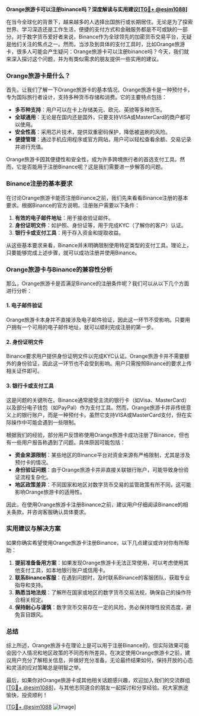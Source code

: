 **Orange旅游卡可以注册binance吗？深度解读与实用建议[[TG💪+ @esim1088](https://t.me/s/esim1088)]**

在当今全球化的背景下，越来越多的人选择出国旅行或长期居住。无论是为了探索世界、学习深造还是工作生活，便捷的支付方式和金融服务都是不可或缺的一部分。对于数字货币爱好者来说，Binance作为全球领先的加密货币交易平台，无疑是他们关注的焦点之一。然而，当涉及到具体的支付工具时，比如Orange旅游卡，很多人可能会产生疑问：Orange旅游卡可以注册binance吗？今天，我们就来深入探讨这个问题，并为有类似需求的朋友提供一些实用的建议。

### Orange旅游卡是什么？

首先，让我们了解一下Orange旅游卡的基本情况。Orange旅游卡是一种预付卡，专为国际旅行者设计，支持多种货币存储和消费。它的主要特点包括：

- **多币种支持**：用户可以在卡上存储美元、欧元、英镑等多种货币。
- **全球通用**：无论是在国内还是国外，只要支持VISA或MasterCard的商户都可以使用。
- **安全性高**：采用芯片技术，提供双重密码保护，降低被盗刷的风险。
- **便捷管理**：通过手机应用程序或官方网站，用户可以轻松查看余额、交易记录并进行充值。

Orange旅游卡因其便捷性和安全性，成为许多跨境旅行者的首选支付工具。然而，它是否能用于注册Binance呢？这是我们需要进一步解答的问题。

### Binance注册的基本要求

在讨论Orange旅游卡能否注册Binance之前，我们先来看看Binance注册的基本要求。根据Binance的官方说明，注册账户需要以下条件：

1. **有效的电子邮件地址**：用于接收验证邮件。
2. **身份证明文件**：如护照、身份证等，用于完成KYC（了解你的客户）认证。
3. **银行卡或支付工具**：用于存入资金和提取收益。

从这些基本要求来看，Binance并未明确限制使用特定类型的支付工具。理论上，只要能够完成上述步骤，就可以成功注册并使用Binance。

### Orange旅游卡与Binance的兼容性分析

那么，Orange旅游卡是否满足Binance的注册条件呢？我们可以从以下几个方面进行分析：

#### 1. 电子邮件验证
Orange旅游卡本身并不直接涉及电子邮件验证，因此这一环节不受影响。只要用户拥有一个可用的电子邮件地址，就可以顺利完成注册的第一步。

#### 2. 身份证明文件
Binance要求用户提供身份证明文件以完成KYC认证。Orange旅游卡并不需要额外的身份验证，因此这一环节也不会受到影响。用户只需按照Binance的要求上传相关证件即可。

#### 3. 银行卡或支付工具
这是问题的关键所在。Binance通常接受主流的银行卡（如Visa、MasterCard）以及部分电子钱包（如PayPal）作为支付工具。然而，Orange旅游卡并非传统意义上的银行账户，而是一种预付卡。虽然它支持VISA或MasterCard支付，但在实际操作中可能会遇到一些限制。

根据我们的经验，部分用户反馈称使用Orange旅游卡成功注册了Binance，但也有一些用户报告称遇到了问题。具体原因可能包括：

- **资金来源限制**：某些地区的Binance平台对资金来源有严格限制，尤其是涉及预付卡的情况。
- **身份验证问题**：由于Orange旅游卡并非直接关联银行账户，可能导致身份验证流程复杂化。
- **地区政策差异**：不同国家和地区对数字货币交易的监管政策有所不同，这可能影响Orange旅游卡的适用性。

因此，在使用Orange旅游卡注册Binance之前，建议用户仔细阅读Binance的相关条款，并咨询客服确认具体要求。

### 实用建议与解决方案

如果你确实希望使用Orange旅游卡注册Binance，以下几点建议或许对你有所帮助：

1. **提前准备备用方案**：如果发现Orange旅游卡无法正常使用，可以考虑使用其他支付工具，如本地银行账户或信用卡。
2. **联系Binance客服**：在遇到问题时，及时联系Binance的客服团队，获取专业指导和支持。
3. **熟悉当地法规**：了解所在国家或地区的数字货币交易法规，确保自己的操作符合相关规定。
4. **保持耐心与谨慎**：数字货币交易存在一定的风险，务必保持理性投资态度，避免盲目跟风。

### 总结

综上所述，Orange旅游卡在理论上是可以用于注册Binance的，但实际效果可能会因个人情况和地区政策的不同而有所差异。在决定使用Orange旅游卡之前，建议用户充分了解相关信息，并做好充分准备。无论最终结果如何，保持开放的心态和灵活的应对策略总是明智之举。

最后，如果你对Orange旅游卡或其他相关话题感兴趣，欢迎加入我们的交流群组[[TG💪+ @esim1088](https://t.me/s/esim1088)]，与其他志同道合的朋友一起探讨和分享经验。祝大家旅途愉快，投资顺利！

[[TG💪+ @esim1088](https://t.me/s/esim1088) ![Image](https://i.postimg.cc/4NQfJmqS/Snipaste-2025-05-13-00-14-12.png)]